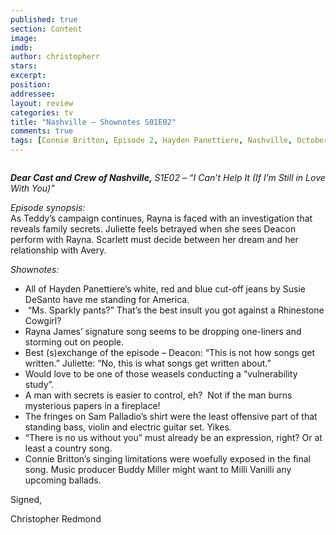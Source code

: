 ```yaml
---
published: true
section: Content
image: 
imdb: 
author: christopherr 
stars: 
excerpt: 
position: 
addressee: 
layout: review
categories: tv
title: "Nashville — Shownotes S01E02"
comments: true
tags: [Connie Britton, Episode 2, Hayden Panettiere, Nashville, October 17, S01E02, Shownotes]
---
```

<div><p><span class="full-image-block ssNonEditable"><span><a href="/content/2012/10/22/nashville-shownotes-s01e02.html"><img src="http://static.squarespace.com/static/5005f6bcc4aa41161b33e89e/5329cf1fe4b07c068ebf74de/5329cf1fe4b07c068ebf76d9/1350931822054/Nashville%20S01E02.jpg" alt="" /></a></span></span></p>
<p><strong><em>Dear Cast and Crew of Nashville,</em></strong><em> S1E02 &ndash; &ldquo;I Can&rsquo;t Help It (If I&rsquo;m Still in Love With You)&rdquo;</em></p>
<p><em>Episode synopsis:</em> <br />As Teddy&#8217;s campaign continues, Rayna is faced with an investigation that reveals family secrets. Juliette feels betrayed when she sees Deacon perform with Rayna. Scarlett must decide between her dream and her relationship with Avery.&nbsp;</p>
<p><em>Shownotes:</em></p>
<ul>
<li>All of Hayden Panettiere&rsquo;s white, red and blue cut-off jeans by Susie DeSanto have me standing for America.</li>
<li>&nbsp;&ldquo;Ms. Sparkly pants?&rdquo; That&rsquo;s the best insult you got against a Rhinestone Cowgirl?</li>
<li>Rayna James&rsquo; signature song seems to be dropping one-liners and storming out on people. </li>
<li>Best (s)exchange of the episode &ndash; Deacon: &ldquo;This is not how songs get written.&rdquo; Juliette: &ldquo;No, this is what songs get written about.&rdquo;</li>
<li>Would love to be one of those weasels conducting a &ldquo;vulnerability study&rdquo;.</li>
<li>A man with secrets is easier to control, eh?&nbsp; Not if the man burns mysterious papers in a fireplace!&nbsp; </li>
<li>The fringes on Sam Palladio&rsquo;s shirt were the least offensive part of that standing bass, violin and electric guitar set. Yikes. </li>
<li>&ldquo;There is no us without you&rdquo; must already be an expression, right? Or at least a country song.</li>
<li>Connie Britton&rsquo;s singing limitations were woefully exposed in the final song. Music producer Buddy Miller might want to Milli Vanilli any upcoming ballads. </li>
</ul>
<p>Signed,</p>
<p>Christopher Redmond</p></div>
